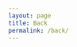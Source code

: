 ```yaml
---
layout: page
title: Back
permalink: /back/
---
```


<html>
  <head>
    <style>
      /* Style for the lightbox */
      .lightbox {
        border: 1px solid #ddd;
        padding: 20px;
        width: 300px;
        margin: 50px auto;
        background: #f9f9f942;
        box-shadow: 0 0 10px rgba(0, 0, 0, 0.1);
      }

      /* Style for the title */
      .lightbox h2 {
        text-align: center;
      }

      /* Style for the link */
      .lightbox a {
        display: block;
        text-align: center;
        margin-top: 20px;
        text-decoration: none;
        color: #79b8ff;
      }

      .lightbox a:hover {
        color: #bbb
        text-decoration: underline;
      }
    </style>
  </head>
  <body>
  <a href="https://theoparashkevov.github.io">
    <div class="lightbox">
      <h2>
        Go back to Main Blog
        </h2>
    </div>
    </a>
  </body>
</html>
